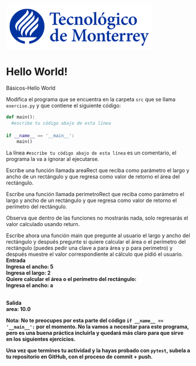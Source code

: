 ![Tec de Monterrey](../../images/logotecmty.png)
# Hello World!
Básicos-Hello World

Modifica el programa que se encuentra en la carpeta `src` que se llama `exercise.py` y que contiene el siguiente código:

```python
def main():
  #escribe tu código abajo de esta línea

if __name__ == '__main__':
    main()
```

La línea `#escribe tu código abajo de esta línea` es un comentario, el programa la va a ignorar al ejecutarse.

Escribe una función llamada areaRect que reciba como parámetro el largo y ancho de un rectángulo y que regresa como valor de retorno el área del rectángulo.

Escribe una función llamada perimetroRect que reciba como parámetro el largo y ancho de un rectángulo y que regresa como valor de retorno el perímetro del rectángulo.

Observa que dentro de las funciones no mostrarás nada, solo regresarás el valor calculado usando return.

Escribe ahora una función main que pregunte al usuario el largo y ancho del rectángulo y después pregunte si quiere calcular el área o el perímetro del rectángulo (puedes pedir una clave a para área y p para perímetro) y después muestre el valor correspondiente al cálculo que pidió el usuario.
<br><b>Entrada
<br>Ingresa el ancho: 5
<br>Ingresa el largo: 2
<br>Quiere calcular el área o el perímetro del rectángulo:
<br>Ingresa el ancho: a

<br><b>Salida
<br>area: 10.0

**Nota:** No te preocupes por esta parte del código `if __name__ == '__main__':` por el momento. No la vamos a necesitar para este programa, pero es una buena práctica incluirla y quedará más claro para que sirve en los siguientes ejercicios.

Una vez que termines tu actividad y la hayas probado con `pytest`, subela a tu repositorio en GitHub, con el proceso de commit + push.
